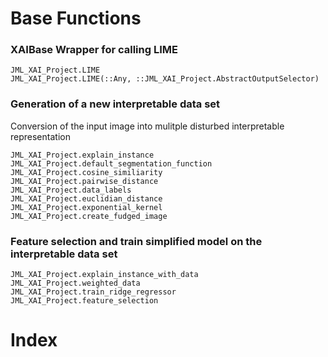 # Base Functions

### XAIBase Wrapper for calling LIME
```@docs
JML_XAI_Project.LIME
JML_XAI_Project.LIME(::Any, ::JML_XAI_Project.AbstractOutputSelector)
```

### Generation of a new interpretable data set
Conversion of the input image into mulitple disturbed interpretable representation

```@docs
JML_XAI_Project.explain_instance 
JML_XAI_Project.default_segmentation_function
JML_XAI_Project.cosine_similiarity 
JML_XAI_Project.pairwise_distance 
JML_XAI_Project.data_labels  
JML_XAI_Project.euclidian_distance 
JML_XAI_Project.exponential_kernel 
JML_XAI_Project.create_fudged_image 
```

### Feature selection and train simplified model on the interpretable data set
```@docs
JML_XAI_Project.explain_instance_with_data 
JML_XAI_Project.weighted_data 
JML_XAI_Project.train_ridge_regressor
JML_XAI_Project.feature_selection
```



# Index
```@index
```





